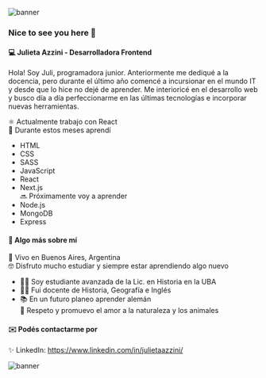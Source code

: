 ![banner](https://user-images.githubusercontent.com/61996469/115950455-bd7a2f00-a4b1-11eb-8448-a93133c35341.png)

### Nice to see you here 👋 

#### 💻 Julieta Azzini - Desarrolladora Frontend
Hola! Soy Juli, programadora junior. Anteriormente me dediqué a la docencia, pero durante el último año comencé a incursionar en el mundo IT y desde que lo hice no dejé de aprender. Me interioricé en el desarrollo web y busco día a día perfeccionarme en las últimas tecnologías e incorporar nuevas herramientas. <br>

⚛️ Actualmente trabajo con React <br>
🚀 Durante estos meses aprendí <br>
  - HTML
  - CSS
  - SASS
  - JavaScript
  - React
  - Next.js <br> 
🔜 Próximamente voy a aprender
  - Node.js
  - MongoDB
  - Express  

#### 🖤 Algo más sobre mí <br>
📌 Vivo en Buenos Aires, Argentina <br>
🤓 Disfruto mucho estudiar y siempre estar aprendiendo algo nuevo <br>
  - 👩‍🎓 Soy estudiante avanzada de la Lic. en Historia en la UBA
  - 👩‍🏫 Fui docente de Historia, Geografía e Inglés
  - 📚 En un futuro planeo aprender alemán <br> 
🌱 Respeto y promuevo el amor a la naturaleza y los animales

#### ✉️ Podés contactarme por 
✨ LinkedIn: https://www.linkedin.com/in/julietaazzini/

![banner](https://user-images.githubusercontent.com/61996469/115950455-bd7a2f00-a4b1-11eb-8448-a93133c35341.png)
